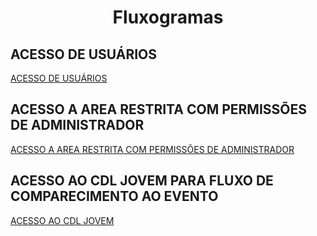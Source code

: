 <div align="center">
<h1>Fluxogramas</h1>
</div>

<h2> ACESSO DE USUÁRIOS</h2>

[ACESSO DE USUÁRIOS](../imagens/login.jpg)

<h2> ACESSO A AREA RESTRITA COM PERMISSÕES DE ADMINISTRADOR</h2>

[ACESSO A AREA RESTRITA COM PERMISSÕES DE ADMINISTRADOR](../imagens/AreaRestrita.jpg)

<h2> ACESSO AO CDL JOVEM PARA FLUXO DE COMPARECIMENTO AO EVENTO</h2>

[ACESSO AO CDL JOVEM](../imagens/CDLJovem.jpg)
